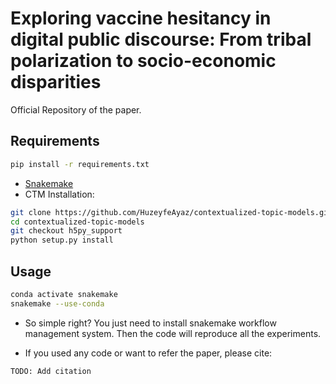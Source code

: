 # Exploring vaccine hesitancy in digital public discourse: From  tribal polarization to socio-economic disparities

Official Repository of the paper.
## Requirements
```bash
pip install -r requirements.txt
```
- [Snakemake](https://snakemake.readthedocs.io/en/stable/getting_started/installation.html)
- CTM Installation:
```bash
git clone https://github.com/HuzeyfeAyaz/contextualized-topic-models.git
cd contextualized-topic-models
git checkout h5py_support
python setup.py install
```

## Usage
```bash
conda activate snakemake
snakemake --use-conda
```

- So simple right? You just need to install snakemake workflow management system. Then the code will reproduce all the experiments.

- If you used any code or want to refer the paper, please cite:
```
TODO: Add citation
```